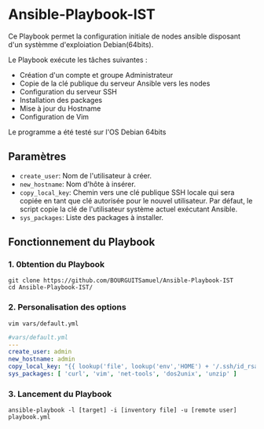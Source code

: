 # Ansible-Playbook-IST

Ce Playbook permet la configuration initiale de nodes ansible disposant d'un systèmme d'exploiation Debian(64bits). 

Le Playbook exécute les tâches suivantes : 

- Création d'un compte et groupe Administrateur 
- Copie de la clé publique du serveur Ansible vers les nodes 
- Configuration du serveur SSH
- Installation des packages 
- Mise à jour du Hostname
- Configuration de Vim

Le programme a été testé sur l'OS Debian 64bits

## Paramètres

- `create_user`: Nom de l'utilisateur à créer.
- `new_hostname`: Nom d'hôte à insérer.
- `copy_local_key`: Chemin vers une clé publique SSH locale qui sera copiée en tant que clé autorisée pour le nouvel utilisateur. Par défaut, le script copie la clé de l'utilisateur système actuel exécutant Ansible.
- `sys_packages`: Liste des packages à installer.
 


## Fonctionnement du Playbook

### 1. 0btention du Playbook
```shell
git clone https://github.com/BOURGUITSamuel/Ansible-Playbook-IST
cd Ansible-Playbook-IST/
```

### 2. Personalisation des options

```shell
vim vars/default.yml
```

```yml
#vars/default.yml
---
create_user: admin
new_hostname: admin
copy_local_key: "{{ lookup('file', lookup('env','HOME') + '/.ssh/id_rsa.pub') }}"
sys_packages: [ 'curl', 'vim', 'net-tools', 'dos2unix', 'unzip' ]
```

### 3. Lancement du Playbook

```command
ansible-playbook -l [target] -i [inventory file] -u [remote user] playbook.yml
```

